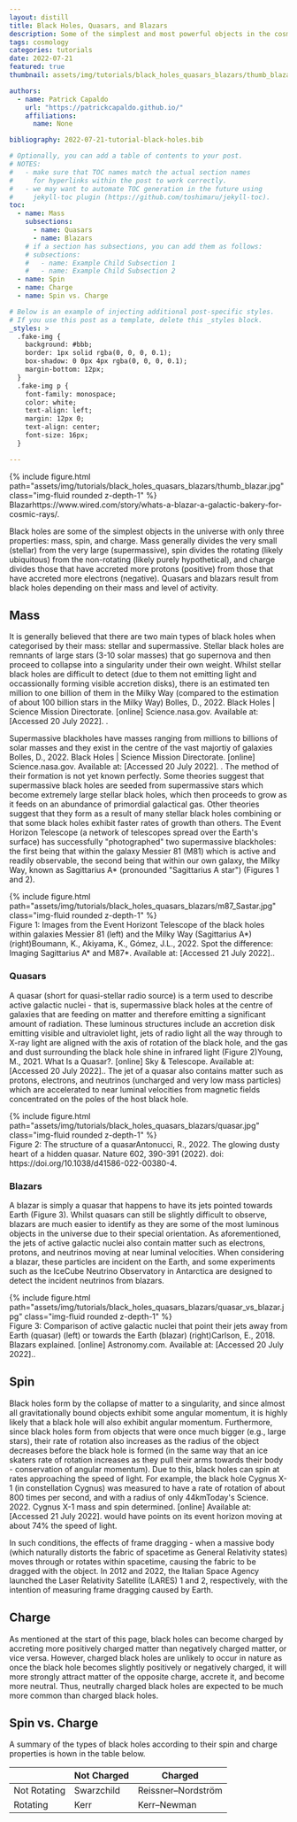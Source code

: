 ```yaml
---
layout: distill
title: Black Holes, Quasars, and Blazars
description: Some of the simplest and most powerful objects in the cosmos.
tags: cosmology
categories: tutorials
date: 2022-07-21
featured: true
thumbnail: assets/img/tutorials/black_holes_quasars_blazars/thumb_blazar.jpg

authors:
  - name: Patrick Capaldo
    url: "https://patrickcapaldo.github.io/"
    affiliations:
      name: None

bibliography: 2022-07-21-tutorial-black-holes.bib

# Optionally, you can add a table of contents to your post.
# NOTES:
#   - make sure that TOC names match the actual section names
#     for hyperlinks within the post to work correctly.
#   - we may want to automate TOC generation in the future using
#     jekyll-toc plugin (https://github.com/toshimaru/jekyll-toc).
toc:
  - name: Mass
    subsections:
      - name: Quasars
      - name: Blazars
    # if a section has subsections, you can add them as follows:
    # subsections:
    #   - name: Example Child Subsection 1
    #   - name: Example Child Subsection 2
  - name: Spin
  - name: Charge
  - name: Spin vs. Charge

# Below is an example of injecting additional post-specific styles.
# If you use this post as a template, delete this _styles block.
_styles: >
  .fake-img {
    background: #bbb;
    border: 1px solid rgba(0, 0, 0, 0.1);
    box-shadow: 0 0px 4px rgba(0, 0, 0, 0.1);
    margin-bottom: 12px;
  }
  .fake-img p {
    font-family: monospace;
    color: white;
    text-align: left;
    margin: 12px 0;
    text-align: center;
    font-size: 16px;
  }

---
```


<div class="row mt-3">
    <div class="col-sm mt-3 mt-md-0">
        {% include figure.html path="assets/img/tutorials/black_holes_quasars_blazars/thumb_blazar.jpg" class="img-fluid rounded z-depth-1" %}
    </div>
</div>
<div class="caption">
    Blazar<d-footnote>https://www.wired.com/story/whats-a-blazar-a-galactic-bakery-for-cosmic-rays/</d-footnote>.
</div>

Black holes are some of the simplest objects in the universe with only three properties: mass, spin, and charge. Mass generally divides the very small (stellar) from the very large (supermassive), spin divides the rotating (likely ubiquitous) from the non-rotating (likely purely hypothetical), and charge divides those that have accreted more protons (positive) from those that have accreted more electrons (negative). Quasars and blazars result from black holes depending on their mass and level of activity.

## Mass
It is generally believed that there are two main types of black holes when categorised by their mass: stellar and supermassive. Stellar black holes are remnants of large stars (3-10 solar masses) that go supernova and then proceed to collapse into a singularity under their own weight. Whilst stellar black holes are difficult to detect (due to them not emitting light and occassionally forming visible accretion disks), there is an estimated ten million to one billion of them in the Milky Way (compared to the estimation of about 100 billion stars in the Milky Way) <d-footnote>Bolles, D., 2022. Black Holes | Science Mission Directorate. [online] Science.nasa.gov. Available at: [Accessed 20 July 2022].
</d-footnote>.

Supermassive blackholes have masses ranging from millions to billions of solar masses and they exist in the centre of the vast majortiy of galaxies <d-footnote>Bolles, D., 2022. Black Holes | Science Mission Directorate. [online] Science.nasa.gov. Available at: [Accessed 20 July 2022].
</d-footnote>. The method of their formation is not yet known perfectly. Some theories suggest that supermassive black holes are seeded from supermassive stars which become extremely large stellar black holes, which then proceeds to grow as it feeds on an abundance of primordial galactical gas. Other theories suggest that they form as a result of many stellar black holes combining or that some black holes exhibit faster rates of growth than others. The Event Horizon Telescope (a network of telescopes spread over the Earth's surface) has successfully "photographed" two supermassive blackholes: the first being that within the galaxy Messier 81 (M81) which is active and readily observable, the second being that within our own galaxy, the Milky Way, known as Sagittarius A* (pronounded "Sagittarius A star") (Figures 1 and 2).

<div class="row mt-3">
    <div class="col-sm mt-3 mt-md-0">
        {% include figure.html path="assets/img/tutorials/black_holes_quasars_blazars/m87_Sastar.jpg" class="img-fluid rounded z-depth-1" %}
    </div>
</div>
<div class="caption">
    Figure 1: Images from the Event Horizont Telescope of the black holes within galaxies Messier 81 (left) and the Milky Way (Sagittarius A*) (right)<d-footnote>Boumann, K., Akiyama, K., Gómez, J.L., 2022. Spot the difference: Imaging Sagittarius A* and M87*. Available at: [Accessed 21 July 2022].</d-footnote>.
</div>

### Quasars

A quasar (short for quasi-stellar radio source) is a term used to describe active galactic nuclei - that is, supermassive black holes at the centre of galaxies that are feeding on matter and therefore emitting a significant amount of radiation. These luminous structures include an accretion disk emitting visible and ultraviolet light, jets of radio light all the way through to X-ray light are aligned with the axis of rotation of the black hole, and the gas and dust surrounding the black hole shine in infrared light (Figure 2)<d-footnote>Young, M., 2021. What Is a Quasar?. [online] Sky & Telescope. Available at: [Accessed 20 July 2022].</d-footnote>. The jet of a quasar also contains matter such as protons, electrons, and neutrinos (uncharged and very low mass particles) which are accelerated to near luminal velocities from magnetic fields concentrated on the poles of the host black hole.

<div class="row mt-3">
    <div class="col-sm mt-3 mt-md-0">
        {% include figure.html path="assets/img/tutorials/black_holes_quasars_blazars/quasar.jpg" class="img-fluid rounded z-depth-1" %}
    </div>
</div>
<div class="caption">
    Figure 2: The structure of a quasar<d-footnote>Antonucci, R., 2022. The glowing dusty heart of a hidden quasar. Nature 602, 390-391 (2022). doi: https://doi.org/10.1038/d41586-022-00380-4</d-footnote>.
</div>

### Blazars

A blazar is simply a quasar that happens to have its jets pointed towards Earth (Figure 3). Whilst quasars can still be slightly difficult to observe, blazars are much easier to identify as they are some of the most luminous objects in the universe due to their special orientation. As aforementioned, the jets of active galactic nuclei also contain matter such as electrons, protons, and neutrinos moving at near luminal velocities. When considering a blazar, these particles are incident on the Earth, and some experiments such as the IceCube Neutrino Observatory in Antarctica are designed to detect the incident neutrinos from blazars.

<div class="row mt-3">
    <div class="col-sm mt-3 mt-md-0">
        {% include figure.html path="assets/img/tutorials/black_holes_quasars_blazars/quasar_vs_blazar.jpg" class="img-fluid rounded z-depth-1" %}
    </div>
</div>
<div class="caption">
    Figure 3: Comparison of active galactic nuclei that point their jets away from Earth (quasar) (left) or towards the Earth (blazar) (right)<d-footnote>Carlson, E., 2018. Blazars explained. [online] Astronomy.com. Available at: [Accessed 20 July 2022].</d-footnote>.
</div>

## Spin

Black holes form by the collapse of matter to a singularity, and since almost all gravitationally bound objects exhibit some angular momentum, it is highly likely that a black hole will also exhibit angular momentum. Furthermore, since black holes form from objects that were once much bigger (e.g., large stars), their rate of rotation also increases as the radius of the object decreases before the black hole is formed (in the same way that an ice skaters rate of rotation increases as they pull their arms towards their body - conservation of angular momentum). Due to this, black holes can spin at rates approaching the speed of light. For example, the black hole Cygnus X-1 (in constellation Cygnus) was measured to have a rate of rotation of about 800 times per second, and with a radius of only 44km<d-footnote>Today's Science. 2022. Cygnus X-1 mass and spin determined. [online] Available at: [Accessed 21 July 2022].</d-footnote> would have points on its event horizon moving at about 74% the speed of light.

In such conditions, the effects of frame dragging - when a massive body (which naturally distorts the fabric of spacetime as General Relativity states) moves through or rotates within spacetime, causing the fabric to be dragged with the object. In 2012 and 2022, the Italian Space Agency launched the Laser Relativity Satellite (LARES) 1 and 2, respectively, with the intention of measuring frame dragging caused by Earth.

## Charge

As mentioned at the start of this page, black holes can become charged by accreting more positively charged matter than negatively charged matter, or vice versa. However, charged black holes are unlikely to occur in nature as once the black hole becomes slightly positively or negatively charged, it will more strongly attract matter of the opposite charge, accrete it, and become more neutral. Thus, neutrally charged black holes are expected to be much more common than charged black holes.

## Spin vs. Charge

A summary of the types of black holes according to their spin and charge properties is hown in the table below.

|              | Not Charged | Charged            |
|--------------|-------------|--------------------|
| Not Rotating | Swarzchild  | Reissner–Nordström |
| Rotating     | Kerr        | Kerr–Newman        |